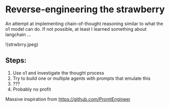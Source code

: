 # Reverse-engineering the strawberry
An attempt at implementing chain-of-thought reasoning similar to what the o1 model can do. If not possible, at least I learned something about langchain ...

!(strwbrry.jpeg)

## Steps:
1. Use o1 and investigate the thought process
2. Try to build one or multiple agents with prompts that emulate this
3. ???
4. Probably no profit

Massive inspiration from https://github.com/PromtEngineer

